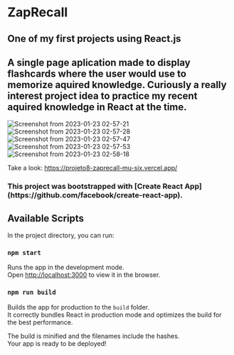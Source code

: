 <h1>ZapRecall</h1>

<h2>One of my first projects using React.js</h2> 
<h2>A single page aplication made to display flashcards where the user would use to memorize aquired knowledge. 
  Curiously a really interest project idea to practice my recent aquired knowledge in React at the time.</h2>


![Screenshot from 2023-01-23 02-57-21](https://user-images.githubusercontent.com/106840825/213976028-983b3513-92aa-4f26-b4d9-39d0738ece5f.png)
![Screenshot from 2023-01-23 02-57-28](https://user-images.githubusercontent.com/106840825/213976027-46b42b10-d907-4ca8-b5d3-054080266632.png)
![Screenshot from 2023-01-23 02-57-47](https://user-images.githubusercontent.com/106840825/213976025-ac15fcc0-1a84-4f3f-99b9-e6f5833c48a0.png)
![Screenshot from 2023-01-23 02-57-53](https://user-images.githubusercontent.com/106840825/213976023-4a750559-94a9-442b-9cd4-995e94d05d5f.png)
![Screenshot from 2023-01-23 02-58-18](https://user-images.githubusercontent.com/106840825/213976021-667ea043-55b2-4bef-b510-1172b039b30e.png)





Take a look: https://projeto8-zaprecall-mu-six.vercel.app/


<h3>This project was bootstrapped with [Create React App](https://github.com/facebook/create-react-app).</h3>

## Available Scripts

In the project directory, you can run:

### `npm start`

Runs the app in the development mode.\
Open [http://localhost:3000](http://localhost:3000) to view it in the browser.

### `npm run build`

Builds the app for production to the `build` folder.\
It correctly bundles React in production mode and optimizes the build for the best performance.

The build is minified and the filenames include the hashes.\
Your app is ready to be deployed!
